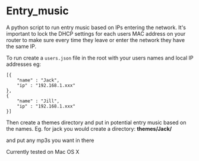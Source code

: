 # Entry_music
A python script to run entry music based on IPs entering the network.
It's important to lock the DHCP settings for each users MAC address on your router to make sure every time they leave or enter the network they have the same IP.

To run create a ```users.json``` file in the root with your users names and local IP addresses eg:
```
[{
	"name" : "Jack",
	"ip" : "192.168.1.xxx"		
},
{ 
	"name" : "Jill",
	"ip" : "192.168.1.xxx"		
}]
```

Then create a themes directory and put in potential entry music based on the names. Eg. for jack you would create a directory: **themes/Jack/**

and put any mp3s you want in there

Currently tested on Mac OS X
